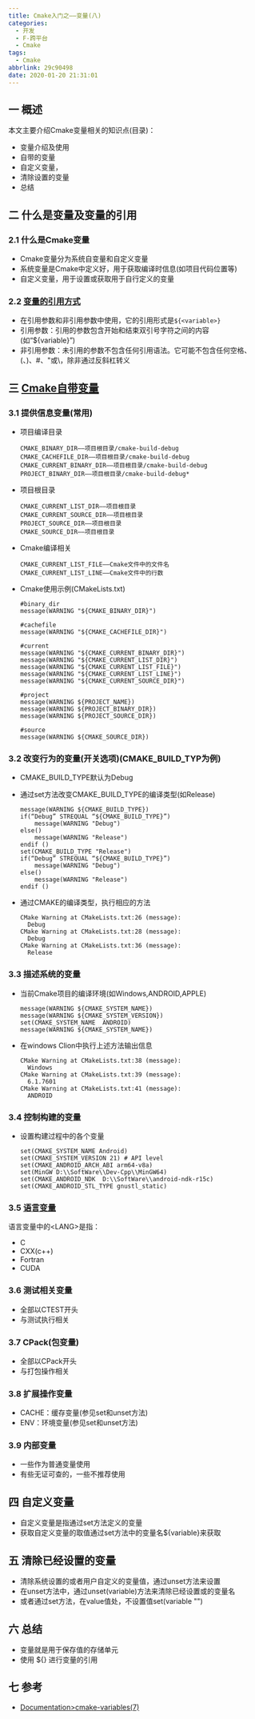 ```yaml
---
title: Cmake入门之——变量(八)
categories:
  - 开发
  - F-跨平台
  - Cmake
tags:
  - Cmake
abbrlink: 29c90498
date: 2020-01-20 21:31:01
---
```

## 一 概述

本文主要介绍Cmake变量相关的知识点(目录)：  
* 变量介绍及使用
* 自带的变量
* 自定义变量，
* 清除设置的变量
* 总结

<!--more-->

## 二 什么是变量及变量的引用

### 2.1 什么是Cmake变量

* Cmake变量分为系统自变量和自定义变量
* 系统变量是Cmake中定义好，用于获取编译时信息(如项目代码位置等)
* 自定义变量，用于设置或获取用于自行定义的变量

### 2.2 [变量的引用方式][1]

* 在引用参数和非引用参数中使用，它的引用形式是`${<variable>}`
* 引用参数：引用的参数包含开始和结束双引号字符之间的内容(如“${variable}”)
* 非引用参数：未引用的参数不包含任何引用语法。它可能不包含任何空格、(、)、#、"或\，除非通过反斜杠转义

## 三 [Cmake自带变量][2]

### 3.1 提供信息变量(常用)

* 项目编译目录

  ```
  CMAKE_BINARY_DIR——项目根目录/cmake-build-debug
  CMAKE_CACHEFILE_DIR——项目根目录/cmake-build-debug
  CMAKE_CURRENT_BINARY_DIR——项目根目录/cmake-build-debug
  PROJECT_BINARY_DIR——项目根目录/cmake-build-debug*
  ```

* 项目根目录

  ```
  CMAKE_CURRENT_LIST_DIR——项目根目录
  CMAKE_CURRENT_SOURCE_DIR——项目根目录
  PROJECT_SOURCE_DIR——项目根目录
  CMAKE_SOURCE_DIR——项目根目录
  ```

* Cmake编译相关

  ```
  CMAKE_CURRENT_LIST_FILE——Cmake文件中的文件名
  CMAKE_CURRENT_LIST_LINE——Cmake文件中的行数
  ```
  
* Cmake使用示例(CMakeLists.txt)

  ```
  #binary_dir
  message(WARNING "${CMAKE_BINARY_DIR}")
  
  #cachefile
  message(WARNING "${CMAKE_CACHEFILE_DIR}")
  
  #current
  message(WARNING "${CMAKE_CURRENT_BINARY_DIR}")
  message(WARNING "${CMAKE_CURRENT_LIST_DIR}")
  message(WARNING "${CMAKE_CURRENT_LIST_FILE}")
  message(WARNING "${CMAKE_CURRENT_LIST_LINE}")
  message(WARNING "${CMAKE_CURRENT_SOURCE_DIR}")
  
  #project
  message(WARNING ${PROJECT_NAME})
  message(WARNING ${PROJECT_BINARY_DIR})
  message(WARNING ${PROJECT_SOURCE_DIR})
  
  #source
  message(WARNING ${CMAKE_SOURCE_DIR})
  ```

### 3.2 改变行为的变量(开关选项)(CMAKE_BUILD_TYP为例)

* CMAKE_BUILD_TYPE默认为Debug

* 通过set方法改变CMAKE_BUILD_TYPE的编译类型(如Release)

  ```
  message(WARNING ${CMAKE_BUILD_TYPE})
  if(“Debug” STREQUAL “${CMAKE_BUILD_TYPE}”)
      message(WARNING "Debug")
  else()
      message(WARNING "Release")
  endif ()
  set(CMAKE_BUILD_TYPE "Release")
  if(“Debug” STREQUAL “${CMAKE_BUILD_TYPE}”)
      message(WARNING "Debug")
  else()
      message(WARNING "Release")
  endif ()
  ```

* 通过CMAKE的编译类型，执行相应的方法

  ```
  CMake Warning at CMakeLists.txt:26 (message):
    Debug
  CMake Warning at CMakeLists.txt:28 (message):
    Debug
  CMake Warning at CMakeLists.txt:36 (message):
    Release
  ```
### 3.3 描述系统的变量

* 当前Cmake项目的编译环境(如Windows,ANDROID,APPLE)

  ```
  message(WARNING ${CMAKE_SYSTEM_NAME})
  message(WARNING ${CMAKE_SYSTEM_VERSION})
  set(CMAKE_SYSTEM_NAME  ANDROID)
  message(WARNING ${CMAKE_SYSTEM_NAME})
  ```

* 在windows Clion中执行上述方法输出信息

  ```
  CMake Warning at CMakeLists.txt:38 (message):
    Windows
  CMake Warning at CMakeLists.txt:39 (message):
    6.1.7601
  CMake Warning at CMakeLists.txt:41 (message):
    ANDROID
  ```

### 3.4 控制构建的变量

* 设置构建过程中的各个变量

  ```
  set(CMAKE_SYSTEM_NAME Android)
  set(CMAKE_SYSTEM_VERSION 21) # API level
  set(CMAKE_ANDROID_ARCH_ABI arm64-v8a)
  set(MinGW D:\\SoftWare\\Dev-Cpp\\MinGW64)
  set(CMAKE_ANDROID_NDK  D:\\SoftWare\\android-ndk-r15c)
  set(CMAKE_ANDROID_STL_TYPE gnustl_static)
  ```
### 3.5 [语言变量][3]

语言变量中的\<LANG\>是指：  

* C
* CXX(c++)
* Fortran
* CUDA

### 3.6 测试相关变量

* 全部以CTEST开头
* 与测试执行相关

### 3.7 CPack(包变量)

* 全部以CPack开头
* 与打包操作相关

### 3.8 扩展操作变量

* CACHE：缓存变量(参见set和unset方法)
* ENV：环境变量(参见set和unset方法)

### 3.9 内部变量

* 一些作为普通变量使用
* 有些无证可查的，一些不推荐使用

## 四  自定义变量

* 自定义变量是指通过set方法定义的变量
* 获取自定义变量的取值通过set方法中的变量名${variable}来获取

## 五 清除已经设置的变量

* 清除系统设置的或者用户自定义的变量值，通过unset方法来设置
* 在unset方法中，通过unset(variable)方法来清除已经设置或的变量名
* 或者通过set方法，在value值处，不设置值set(variable "")

## 六 总结

* 变量就是用于保存值的存储单元
* 使用 ${} 进行变量的引用

## 七 参考

* [Documentation>cmake-variables(7)][4]



[1]:https://cmake.org/cmake/help/v3.16/command/if.html
[2]:https://cmake.org/cmake/help/v3.16/manual/cmake-variables.7.html#variables-that-describe-the-system
[3]:https://cmake.org/cmake/help/v3.16/prop_tgt/LANG_COMPILER_LAUNCHER.html?highlight=cuda
[4]:https://cmake.org/cmake/help/v3.16/manual/cmake-variables.7.html
